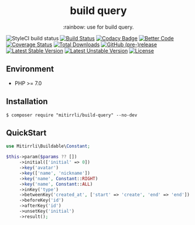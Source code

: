 <h1 align="center"> build query </h1>
<p align="center">:rainbow: use for build query.</p>

![StyleCI build status](https://github.styleci.io/repos/300122166/shield) 
[![Build Status](https://travis-ci.org/Mitirrli/build-query.svg?branch=master)](https://travis-ci.org/Mitirrli/build-query)
[![Codacy Badge](https://api.codacy.com/project/badge/Grade/0a4fbf4b819b4817a42976e452cef04b)](https://app.codacy.com/gh/Mitirrli/build-query?utm_source=github.com&utm_medium=referral&utm_content=Mitirrli/build-query&utm_campaign=Badge_Grade)
[![Better Code](https://bettercodehub.com/edge/badge/Mitirrli/build-query?branch=master)](https://bettercodehub.com/)
[![Coverage Status](https://coveralls.io/repos/github/Mitirrli/build-query/badge.svg?branch=master)](https://coveralls.io/github/Mitirrli/build-query?branch=master)
[![Total Downloads](https://poser.pugx.org/mitirrli/build-query/downloads)](https://packagist.org/packages/mitirrli/build-query)
[![GitHub (pre-)release](https://img.shields.io/github/release/mitirrli/build-query/all.svg)](https://github.com/mitirrli/build-query)
[![Latest Stable Version](https://poser.pugx.org/mitirrli/build-query/v/stable)](https://packagist.org/packages/mitirrli/build-query)
[![Latest Unstable Version](https://poser.pugx.org/mitirrli/build-query/v/unstable)](https://packagist.org/packages/mitirrli/build-query)
<a href="https://packagist.org/packages/mitirrli/build-query"><img src="https://poser.pugx.org/mitirrli/build-query/license" alt="License"></a>

## Environment

- PHP >= 7.0

## Installation

```shell
$ composer require "mitirrli/build-query" --no-dev
```

## QuickStart
```php
use Mitirrli\Buildable\Constant;

$this->param($params ?? [])
     ->initial(['initial' => 0])
     ->key('avatar')
     ->key(['name', 'nickname'])
     ->key('name', Constant::RIGHT)
     ->key('name', Constant::ALL)
     ->inKey('type')
     ->betweenKey('created_at', ['start' => 'create', 'end' => 'end'])
     ->beforeKey('id')
     ->afterKey('id')
     ->unsetKey('initial')
     ->result();
```  
  
